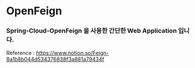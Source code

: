 # OpenFeign

### Spring-Cloud-OpenFeign 을 사용한 간단한 Web Application 입니다.

Reference : https://www.notion.so/Feign-8a1b8b044d534376838f3a881a79434f
